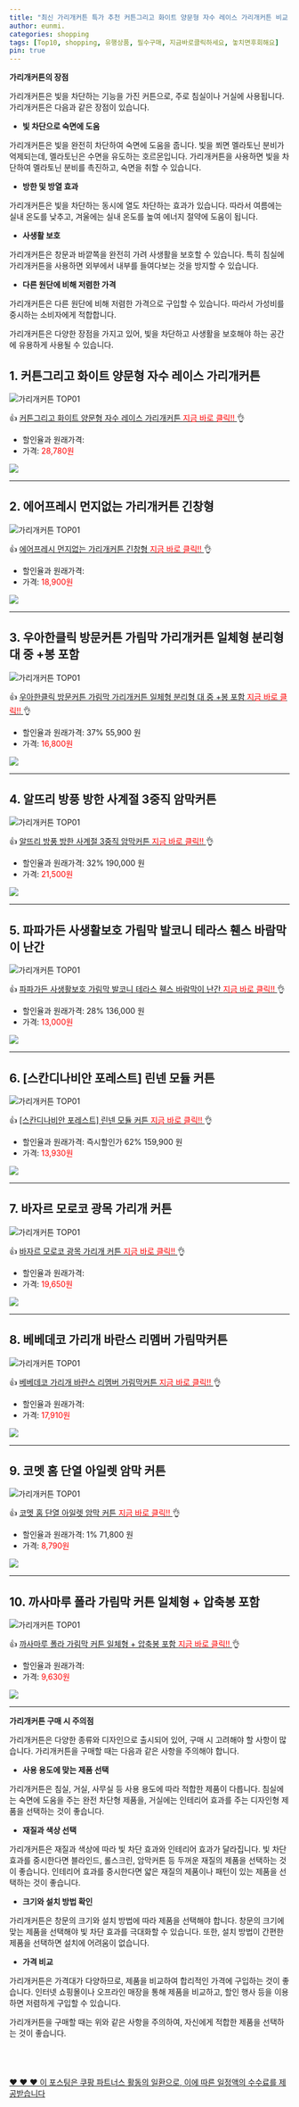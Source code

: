 ```yaml
---
title: "최신 가리개커튼 특가 추천 커튼그리고 화이트 양문형 자수 레이스 가리개커튼 비교 장점"
author: eunmi.
categories: shopping
tags: [Top10, shopping, 유행상품, 필수구매, 지금바로클릭하세요, 놓치면후회해요]
pin: true
---
```

**가리개커튼의 장점**

가리개커튼은 빛을 차단하는 기능을 가진 커튼으로, 주로 침실이나 거실에 사용됩니다. 가리개커튼은 다음과 같은 장점이 있습니다.

* **빛 차단으로 숙면에 도움**

가리개커튼은 빛을 완전히 차단하여 숙면에 도움을 줍니다. 빛을 쬐면 멜라토닌 분비가 억제되는데, 멜라토닌은 수면을 유도하는 호르몬입니다. 가리개커튼을 사용하면 빛을 차단하여 멜라토닌 분비를 촉진하고, 숙면을 취할 수 있습니다.

* **방한 및 방열 효과**

가리개커튼은 빛을 차단하는 동시에 열도 차단하는 효과가 있습니다. 따라서 여름에는 실내 온도를 낮추고, 겨울에는 실내 온도를 높여 에너지 절약에 도움이 됩니다.

* **사생활 보호**

가리개커튼은 창문과 바깥쪽을 완전히 가려 사생활을 보호할 수 있습니다. 특히 침실에 가리개커튼을 사용하면 외부에서 내부를 들여다보는 것을 방지할 수 있습니다.

* **다른 원단에 비해 저렴한 가격**

가리개커튼은 다른 원단에 비해 저렴한 가격으로 구입할 수 있습니다. 따라서 가성비를 중시하는 소비자에게 적합합니다.

가리개커튼은 다양한 장점을 가지고 있어, 빛을 차단하고 사생활을 보호해야 하는 공간에 유용하게 사용될 수 있습니다.

   

## 1. 커튼그리고 화이트 양문형 자수 레이스 가리개커튼

![가리개커튼 TOP01](https://thumbnail9.coupangcdn.com/thumbnails/remote/230x230ex/image/retail/images/4332988659131674-736b8bb5-b56c-4a64-b460-385ee6b3b0e0.jpg)


👍 [커튼그리고 화이트 양문형 자수 레이스 가리개커튼 <font color=red> 지금 바로 클릭!! </font> ](https://link.coupang.com/re/AFFSDP?lptag=AF3617701&subid=GithubCoopas&pageKey=6474555848&traceid=V0-153&itemId=14146725932&vendorItemId=81393294220) 👌 


- 할인율과 원래가격: 
- 가격: <span style='color:red'>28,780원</span>

[![](/discount_price.png)](https://link.coupang.com/re/AFFSDP?lptag=AF3617701&subid=GithubCoopas&pageKey=6474555848&traceid=V0-153&itemId=14146725932&vendorItemId=81393294220)

---


   

## 2. 에어프레시 먼지없는 가리개커튼 긴창형

![가리개커튼 TOP01](https://thumbnail7.coupangcdn.com/thumbnails/remote/230x230ex/image/rs_quotation_api/tzqu8cnh/bfa22e9b37f1491185b757c5d6cfe5b4.jpg)


👍 [에어프레시 먼지없는 가리개커튼 긴창형 <font color=red> 지금 바로 클릭!! </font> ](https://link.coupang.com/re/AFFSDP?lptag=AF3617701&subid=GithubCoopas&pageKey=6525262448&traceid=V0-153&itemId=14474076233&vendorItemId=81717371460) 👌 


- 할인율과 원래가격: 
- 가격: <span style='color:red'>18,900원</span>

[![](/discount_price.png)](https://link.coupang.com/re/AFFSDP?lptag=AF3617701&subid=GithubCoopas&pageKey=6525262448&traceid=V0-153&itemId=14474076233&vendorItemId=81717371460)

---


   

## 3. 우아한클릭 방문커튼 가림막 가리개커튼 일체형 분리형 대 중 +봉 포함

![가리개커튼 TOP01](https://thumbnail10.coupangcdn.com/thumbnails/remote/230x230ex/image/vendor_inventory/e7ae/7cc0c7ee995dea33cf002f81a04c7ec96f8cd6a40de07452fa8c460a74bf.jpg)


👍 [우아한클릭 방문커튼 가림막 가리개커튼 일체형 분리형 대 중 +봉 포함 <font color=red> 지금 바로 클릭!! </font> ](https://link.coupang.com/re/AFFSDP?lptag=AF3617701&subid=GithubCoopas&pageKey=6131737253&traceid=V0-153&itemId=11697699088&vendorItemId=80022049417) 👌 


- 할인율과 원래가격: 37%  55,900   원
- 가격: <span style='color:red'>16,800원</span>

[![](/discount_price.png)](https://link.coupang.com/re/AFFSDP?lptag=AF3617701&subid=GithubCoopas&pageKey=6131737253&traceid=V0-153&itemId=11697699088&vendorItemId=80022049417)

---


   

## 4. 알뜨리 방풍 방한 사계절 3중직 암막커튼

![가리개커튼 TOP01](https://thumbnail10.coupangcdn.com/thumbnails/remote/230x230ex/image/retail/images/4004753348835084-6b8abd8f-f182-43af-8963-4cb09303519f.jpg)


👍 [알뜨리 방풍 방한 사계절 3중직 암막커튼 <font color=red> 지금 바로 클릭!! </font> ](https://link.coupang.com/re/AFFSDP?lptag=AF3617701&subid=GithubCoopas&pageKey=1079972454&traceid=V0-153&itemId=2031914823&vendorItemId=70031374460) 👌 


- 할인율과 원래가격: 32%  190,000   원
- 가격: <span style='color:red'>21,500원</span>

[![](/discount_price.png)](https://link.coupang.com/re/AFFSDP?lptag=AF3617701&subid=GithubCoopas&pageKey=1079972454&traceid=V0-153&itemId=2031914823&vendorItemId=70031374460)

---


   

## 5. 파파가든 사생활보호 가림막 발코니 테라스 휀스 바람막이 난간

![가리개커튼 TOP01](https://thumbnail8.coupangcdn.com/thumbnails/remote/230x230ex/image/vendor_inventory/ca15/c8be8442059229a08211e90957ac8e9680aa0c35d2f3866465427a56936b.jpg)


👍 [파파가든 사생활보호 가림막 발코니 테라스 휀스 바람막이 난간 <font color=red> 지금 바로 클릭!! </font> ](https://link.coupang.com/re/AFFSDP?lptag=AF3617701&subid=GithubCoopas&pageKey=6537019967&traceid=V0-153&itemId=14539681024&vendorItemId=73704837436) 👌 


- 할인율과 원래가격: 28%  136,000   원
- 가격: <span style='color:red'>13,000원</span>

[![](/discount_price.png)](https://link.coupang.com/re/AFFSDP?lptag=AF3617701&subid=GithubCoopas&pageKey=6537019967&traceid=V0-153&itemId=14539681024&vendorItemId=73704837436)

---


   

## 6. [스칸디나비안 포레스트] 린넨 모듈 커튼

![가리개커튼 TOP01](https://thumbnail9.coupangcdn.com/thumbnails/remote/230x230ex/image/vendor_inventory/699a/f451cc37c6cbb6417144c2962fee2e45a479e98ad803e07141295dad3881.jpg)


👍 [[스칸디나비안 포레스트] 린넨 모듈 커튼 <font color=red> 지금 바로 클릭!! </font> ](https://link.coupang.com/re/AFFSDP?lptag=AF3617701&subid=GithubCoopas&pageKey=7243394481&traceid=V0-153&itemId=18409490693&vendorItemId=85551988855) 👌 


- 할인율과 원래가격: 즉시할인가 62%  159,900   원
- 가격: <span style='color:red'>13,930원</span>

[![](/discount_price.png)](https://link.coupang.com/re/AFFSDP?lptag=AF3617701&subid=GithubCoopas&pageKey=7243394481&traceid=V0-153&itemId=18409490693&vendorItemId=85551988855)

---


   

## 7. 바자르 모로코 광목 가리개 커튼

![가리개커튼 TOP01](https://thumbnail8.coupangcdn.com/thumbnails/remote/230x230ex/image/retail/images/5975020792738250-f7ae3f11-f80b-4ca8-abb1-971513394fbf.jpg)


👍 [바자르 모로코 광목 가리개 커튼 <font color=red> 지금 바로 클릭!! </font> ](https://link.coupang.com/re/AFFSDP?lptag=AF3617701&subid=GithubCoopas&pageKey=6474831005&traceid=V0-153&itemId=14148614721&vendorItemId=81395162503) 👌 


- 할인율과 원래가격: 
- 가격: <span style='color:red'>19,650원</span>

[![](/discount_price.png)](https://link.coupang.com/re/AFFSDP?lptag=AF3617701&subid=GithubCoopas&pageKey=6474831005&traceid=V0-153&itemId=14148614721&vendorItemId=81395162503)

---


   

## 8. 베베데코 가리개 바란스 리멤버 가림막커튼

![가리개커튼 TOP01](https://thumbnail8.coupangcdn.com/thumbnails/remote/230x230ex/image/retail/images/4187035754581937-d5b31a68-78e4-4e8a-94c1-39e124e06758.jpg)


👍 [베베데코 가리개 바란스 리멤버 가림막커튼 <font color=red> 지금 바로 클릭!! </font> ](https://link.coupang.com/re/AFFSDP?lptag=AF3617701&subid=GithubCoopas&pageKey=1715825283&traceid=V0-153&itemId=2920505507&vendorItemId=70909174782) 👌 


- 할인율과 원래가격: 
- 가격: <span style='color:red'>17,910원</span>

[![](/discount_price.png)](https://link.coupang.com/re/AFFSDP?lptag=AF3617701&subid=GithubCoopas&pageKey=1715825283&traceid=V0-153&itemId=2920505507&vendorItemId=70909174782)

---


   

## 9. 코멧 홈 단열 아일렛 암막 커튼

![가리개커튼 TOP01](https://thumbnail10.coupangcdn.com/thumbnails/remote/230x230ex/image/retail/images/1433676983295342-be6df8c7-87c9-432f-af88-8b4d16f307fa.jpg)


👍 [코멧 홈 단열 아일렛 암막 커튼 <font color=red> 지금 바로 클릭!! </font> ](https://link.coupang.com/re/AFFSDP?lptag=AF3617701&subid=GithubCoopas&pageKey=180352941&traceid=V0-153&itemId=19493476347&vendorItemId=86603117076) 👌 


- 할인율과 원래가격: 1%  71,800   원
- 가격: <span style='color:red'>8,790원</span>

[![](/discount_price.png)](https://link.coupang.com/re/AFFSDP?lptag=AF3617701&subid=GithubCoopas&pageKey=180352941&traceid=V0-153&itemId=19493476347&vendorItemId=86603117076)

---


   

## 10. 까사마루 폴라 가림막 커튼 일체형 + 압축봉 포함

![가리개커튼 TOP01](https://thumbnail8.coupangcdn.com/thumbnails/remote/230x230ex/image/rs_quotation_api/mdk6y8mo/7377fc98ac6a488abd49a801701aba49.jpg)


👍 [까사마루 폴라 가림막 커튼 일체형 + 압축봉 포함 <font color=red> 지금 바로 클릭!! </font> ](https://link.coupang.com/re/AFFSDP?lptag=AF3617701&subid=GithubCoopas&pageKey=7048247251&traceid=V0-153&itemId=17447117898&vendorItemId=84615654081) 👌 


- 할인율과 원래가격: 
- 가격: <span style='color:red'>9,630원</span>

[![](/discount_price.png)](https://link.coupang.com/re/AFFSDP?lptag=AF3617701&subid=GithubCoopas&pageKey=7048247251&traceid=V0-153&itemId=17447117898&vendorItemId=84615654081)

---
**가리개커튼 구매 시 주의점**

가리개커튼은 다양한 종류와 디자인으로 출시되어 있어, 구매 시 고려해야 할 사항이 많습니다. 가리개커튼을 구매할 때는 다음과 같은 사항을 주의해야 합니다.

* **사용 용도에 맞는 제품 선택**

가리개커튼은 침실, 거실, 사무실 등 사용 용도에 따라 적합한 제품이 다릅니다. 침실에는 숙면에 도움을 주는 완전 차단형 제품을, 거실에는 인테리어 효과를 주는 디자인형 제품을 선택하는 것이 좋습니다.

* **재질과 색상 선택**

가리개커튼은 재질과 색상에 따라 빛 차단 효과와 인테리어 효과가 달라집니다. 빛 차단 효과를 중시한다면 블라인드, 롤스크린, 암막커튼 등 두꺼운 재질의 제품을 선택하는 것이 좋습니다. 인테리어 효과를 중시한다면 얇은 재질의 제품이나 패턴이 있는 제품을 선택하는 것이 좋습니다.

* **크기와 설치 방법 확인**

가리개커튼은 창문의 크기와 설치 방법에 따라 제품을 선택해야 합니다. 창문의 크기에 맞는 제품을 선택해야 빛 차단 효과를 극대화할 수 있습니다. 또한, 설치 방법이 간편한 제품을 선택하면 설치에 어려움이 없습니다.

* **가격 비교**

가리개커튼은 가격대가 다양하므로, 제품을 비교하여 합리적인 가격에 구입하는 것이 좋습니다. 인터넷 쇼핑몰이나 오프라인 매장을 통해 제품을 비교하고, 할인 행사 등을 이용하면 저렴하게 구입할 수 있습니다.

가리개커튼을 구매할 때는 위와 같은 사항을 주의하여, 자신에게 적합한 제품을 선택하는 것이 좋습니다.<br><br><br><br><br> [ ❤ ❤ ❤ 이 포스팅은 쿠팡 파트너스 활동의 일환으로, 이에 따른 일정액의 수수료를 제공받습니다](https://link.coupang.com/a/bcEFyh)